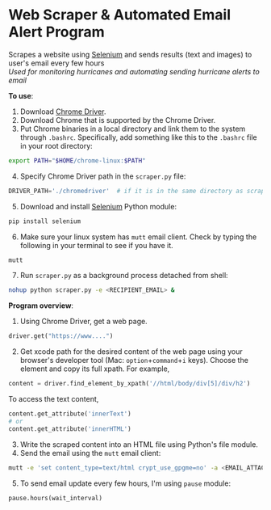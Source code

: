 # Web Scraper & Automated Email Alert Program
Scrapes a website using [Selenium](https://pypi.org/project/selenium/) and sends results (text and images) to user's email every few hours   
*Used for monitoring hurricanes and automating sending hurricane alerts to email*


**To use**:  
1. Download [Chrome Driver](https://chromedriver.chromium.org/).  
2. Download Chrome that is supported by the Chrome Driver.  
3. Put Chrome binaries in a local directory and link them to the system through `.bashrc`. Specifically, add something like this to the `.bashrc` file in your root directory:
``` bash
export PATH="$HOME/chrome-linux:$PATH"
```  
4. Specify Chrome Driver path in the `scraper.py` file:  
``` python
DRIVER_PATH='./chromedriver'  # if it is in the same directory as scraper.py
```
5. Download and install [Selenium](https://pypi.org/project/selenium/) Python module:  
``` bash
pip install selenium
```
6. Make sure your linux system has `mutt` email client. Check by typing the following in your terminal to see if you have it.  
``` bash
mutt
```
7. Run `scraper.py` as a background process detached from shell:
``` bash
nohup python scraper.py -e <RECIPIENT_EMAIL> &
```

**Program overview**:
1. Using Chrome Driver, get a web page.
``` python
driver.get("https://www....")
```

2. Get xcode path for the desired content of the web page using your browser's developer tool (Mac: `option`+`command`+`i` keys).
Choose the element and copy its full xpath.
For example,
``` python
content = driver.find_element_by_xpath('//html/body/div[5]/div/h2')
```

To access the text content,
``` python
content.get_attribute('innerText')
# or
content.get_attribute('innerHTML')
```

3. Write the scraped content into an HTML file using Python's file module.  
4. Send the email using the `mutt` email client:
``` bash
mutt -e 'set content_type=text/html crypt_use_gpgme=no' -a <EMAIL_ATTACHMENTS> -s '<EMAIL_SUBJECT>' -c {} < mail.html".format(EMAIL)
```
5. To send email update every few hours, I'm using `pause` module:  
``` python
pause.hours(wait_interval)
```
